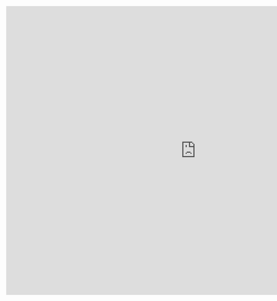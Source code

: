 

<iframe
	src="https://giseldo-chatbot-ifal.hf.space"
	frameborder="0"
	width="1024"
	height="780"
></iframe>

